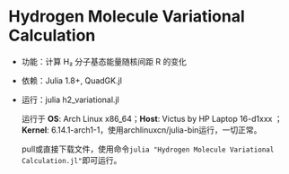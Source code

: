 # Hydrogen Molecule Variational Calculation
- 功能：计算 H₂ 分子基态能量随核间距 R 的变化

- 依赖：Julia 1.8+, QuadGK.jl

- 运行：julia h2_variational.jl

  运行于  **OS**: Arch Linux x86_64；**Host**: Victus by HP Laptop 16-d1xxx ；**Kernel**: 6.14.1-arch1-1，使用archlinuxcn/julia-bin运行，一切正常。
  
  pull或直接下载文件，使用命令`julia "Hydrogen Molecule Variational Calculation.jl"`即可运行。